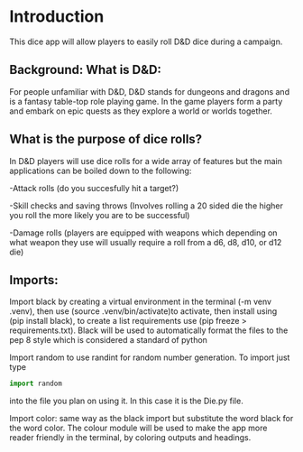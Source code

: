 # Introduction

This dice app will allow players to easily roll D&D dice during a campaign.

## Background: What is D&D:

For people unfamiliar with D&D, D&D stands for dungeons and dragons and is a fantasy table-top role playing game. In the game players form a party and embark on epic quests as they explore a world or worlds together.

## What is the purpose of dice rolls?

In D&D players will use dice rolls for a wide array of features but the main applications can be boiled down to the following:

-Attack rolls (do you succesfully hit a target?)

-Skill checks and saving throws (Involves rolling a 20 sided die the higher you roll the more likely you are to be successful)

-Damage rolls (players are equipped with weapons which depending on what weapon they use will usually require a roll from a d6, d8, d10, or d12 die)

## Imports:

Import black by creating a virtual environment in the terminal (-m venv .venv), then use (source .venv/bin/activate)to activate, then install using (pip install black), to create a list requirements use (pip freeze > requirements.txt). Black will be used to automatically format the files to the pep 8 style which is considered a standard of python

Import random to use randint for random number generation. To import just type

```python
import random
```

into the file you plan on using it. In this case it is the Die.py file.

Import color: same way as the black import but substitute the word black for the word color. The colour module will be used to make the app more reader friendly in the terminal, by coloring outputs and headings.
